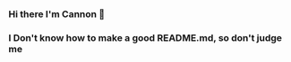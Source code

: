 ### Hi there I'm Cannon 👋

<h3 color="green">I Don't know how to make a good README.md, so don't judge me</h3>

<!--
**CannonStealth/CannonStealth** is a ✨ _special_ ✨ repository because its `README.md` (this file) appears on your GitHub profile.

<img src = "https://github-readme-stats.vercel.app/api?username=YOURUSERNAME&&show_icons=true&title_color=ffffff&icon_color=f56ede&text_color=daf7dc&bg_color=151515">
